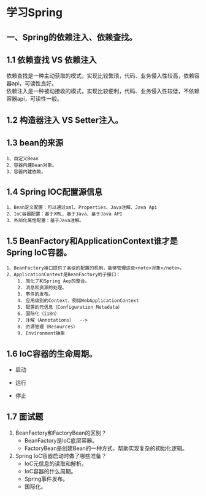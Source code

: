 # 学习Spring
## 一、Spring的依赖注入、依赖查找。
## 1.1 依赖查找 VS 依赖注入
依赖查找是一种主动获取的模式，实现比较繁琐，代码、业务侵入性较高，依赖容器api，可读性良好。<br>
依赖注入是一种被动接收的模式，实现比较便利，代码、业务侵入性较低，不依赖容器api，可读性一般。
## 1.2 构造器注入 VS Setter注入。

## 1.3 bean的来源
    1、自定义Bean
    2、容器内建Bean对象。
    3、容器内建依赖。
    
## 1.4 Spring IOC配置源信息
    1、Bean定义配置：可以通过xml、Properties、Java注解、Java Api
    2、IoC容器配置：基于XML、基于Java、基于Java API
    3、外部化属性配置：基于Java注解。  
    
## 1.5 BeanFactory和ApplicationContext谁才是Spring IoC容器。
    1、BeanFactory接口提供了高级的配置的机制，能够管理这些<note>对象</note>。
    2、ApplicationContext是BeanFactory的子接口：
        1. 简化了和Spring Aop的整合。
        2. 消息和资源的处理。
        3. 事件的发布。
        4. 应用级别的Context，例如WebApplicationContext
        5. 配置的元信息（Configuration Metadata）
        6. 国际化（i18n）
        7. 注解（Annotations）  -->
        8. 资源管理（Resources）
        9. Environment抽象  
        
## 1.6 IoC容器的生命周期。
+ 启动

+ 运行

+ 停止 

## 1.7 面试题
1. BeanFactory和FactoryBean的区别？
   * BeanFactory是IoC底层容器。
   * FactoryBean是创建Bean的一种方式，帮助实现复杂的初始化逻辑。
2. Spring IoC容器启动时做了哪些准备？ 
   * IoC元信息的读取和解析。
   * IoC容器的什么周期。
   * Spring事件发布。
   * 国际化。            